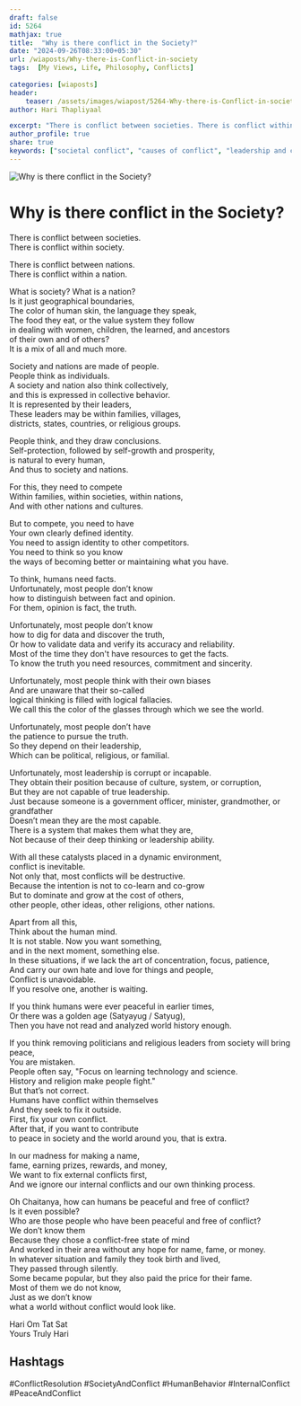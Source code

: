 ```yaml
---
draft: false
id: 5264 
mathjax: true        
title:  "Why is there conflict in the Society?"        
date: "2024-09-26T08:33:00+05:30"        
url: /wiaposts/Why-there-is-Conflict-in-society
tags:  [My Views, Life, Philosophy, Conflicts]         
        
categories: [wiaposts] 
header:        
    teaser: /assets/images/wiapost/5264-Why-there-is-Conflict-in-society.jpg        
author: Hari Thapliyaal        

excerpt: "There is conflict between societies. There is conflict within society. There is conflict between nations. There is conflict within a nation. What is society? What is a nation? Is it just geographical boundaries, The color of human skin, the language"
author_profile: true        
share: true
keywords: ["societal conflict", "causes of conflict", "leadership and conflict", "internal vs external conflict", "human behavior and conflict", "conflict resolution", "peace and conflict studies"]        
---
```

![Why is there conflict in the Society?](/assets/images/wiapost/5264-Why-there-is-Conflict-in-society.jpg)   
   
# Why is there conflict in the Society?   
    
There is conflict between societies.  
There is conflict within society.  

There is conflict between nations.  
There is conflict within a nation.

What is society? What is a nation?  
Is it just geographical boundaries,  
The color of human skin, the language they speak,  
The food they eat, or the value system they follow    
in dealing with women, children, the learned, and ancestors   
of their own and of others?  
It is a mix of all and much more.

Society and nations are made of people.  
People think as individuals.  
A society and nation also think collectively,  
and this is expressed in collective behavior.  
It is represented by their leaders,  
These leaders may be within families, villages,    
districts, states, countries, or religious groups.

People think, and they draw conclusions.  
Self-protection, followed by self-growth and prosperity,   
is natural to every human,  
And thus to society and nations.

For this, they need to compete  
Within families, within societies, within nations,  
And with other nations and cultures.

But to compete, you need to have  
Your own clearly defined identity.  
You need to assign identity to other competitors.  
You need to think so you know   
the ways of becoming better or maintaining what you have.

To think, humans need facts.  
Unfortunately, most people don’t know   
how to distinguish between fact and opinion.  
For them, opinion is fact, the truth.

Unfortunately, most people don’t know   
how to dig for data and discover the truth,  
Or how to validate data and verify its accuracy and reliability.   
Most of the time they don't have resources to get the facts.  
To know the truth you need resources, commitment and sincerity.

Unfortunately, most people think with their own biases  
And are unaware that their so-called  
logical thinking is filled with logical fallacies.  
We call this the color of the glasses through which we see the world.

Unfortunately, most people don’t have  
the patience to pursue the truth.  
So they depend on their leadership,  
Which can be political, religious, or familial.

Unfortunately, most leadership is corrupt or incapable.  
They obtain their position because of culture, system, or corruption,  
But they are not capable of true leadership.  
Just because someone is a government officer, minister, grandmother, or grandfather  
Doesn’t mean they are the most capable.  
There is a system that makes them what they are,  
Not because of their deep thinking or leadership ability.

With all these catalysts placed in a dynamic environment,  
conflict is inevitable.  
Not only that, most conflicts will be destructive.  
Because the intention is not to co-learn and co-grow  
But to dominate and grow at the cost of others,  
other people, other ideas, other religions, other nations.

Apart from all this,  
Think about the human mind.  
It is not stable. Now you want something,  
and in the next moment, something else.  
In these situations, if we lack the art of concentration, focus, patience,  
And carry our own hate and love for things and people,  
Conflict is unavoidable.  
If you resolve one, another is waiting.

If you think humans were ever peaceful in earlier times,  
Or there was a golden age (Satyayug / Satyug),  
Then you have not read and analyzed world history enough.

If you think removing politicians 
and religious leaders from society will bring peace,  
You are mistaken.  
People often say, "Focus on learning technology and science.  
History and religion make people fight."  
But that’s not correct.  
Humans have conflict within themselves  
And they seek to fix it outside.  
First, fix your own conflict.  
After that, if you want to contribute  
to peace in society and the world around you, that is extra.

In our madness for making a name,  
fame, earning prizes, rewards, and money,  
We want to fix external conflicts first,  
And we ignore our internal conflicts and our own thinking process.

Oh Chaitanya, how can humans be peaceful and free of conflict?  
Is it even possible?  
Who are those people who have been peaceful and free of conflict?  
We don’t know them  
Because they chose a conflict-free state of mind  
And worked in their area without any hope for name, fame, or money.  
In whatever situation and family they took birth and lived,  
They passed through silently.  
Some became popular, but they also paid the price for their fame.  
Most of them we do not know,  
Just as we don’t know  
what a world without conflict would look like.


Hari Om Tat Sat   
Yours Truly Hari

## Hashtags
#ConflictResolution
#SocietyAndConflict
#HumanBehavior
#InternalConflict
#PeaceAndConflict